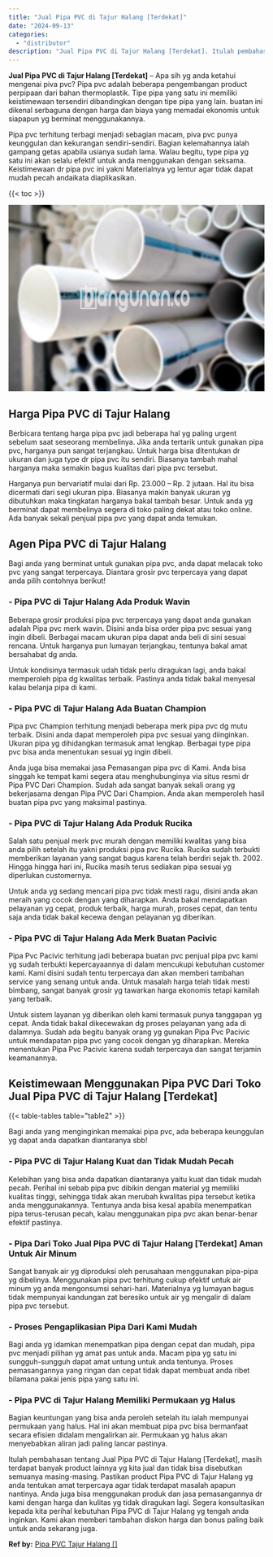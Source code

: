 ```yaml
---
title: "Jual Pipa PVC di Tajur Halang [Terdekat]"
date: "2024-09-13"
categories: 
  - "distributor"
description: "Jual Pipa PVC di Tajur Halang [Terdekat]. Itulah pembahasan tentang Jual Pipa PVC di Tajur Halang [Terdekat], masih terdapat banyak product lainnya yg kita..."
---
```


**Jual Pipa PVC di Tajur Halang \[Terdekat\]** – Apa sih yg anda ketahui mengenai piva pvc? Pipa pvc adalah beberapa pengembangan product perpipaan dari bahan thermoplastik. Tipe pipa yang satu ini memiliki keistimewaan tersendiri dibandingkan dengan tipe pipa yang lain. buatan ini dikenal serbaguna dengan harga dan biaya yang memadai ekonomis untuk siapapun yg berminat menggunakannya.

Pipa pvc terhitung terbagi menjadi sebagian macam, piva pvc punya keunggulan dan kekurangan sendiri-sendiri. Bagian kelemahannya ialah gampang getas apabila usianya sudah lama. Walau begitu, type pipa yg satu ini akan selalu efektif untuk anda menggunakan dengan seksama. Keistimewaan dr pipa pvc ini yakni Materialnya yg lentur agar tidak dapat mudah pecah andaikata diaplikasikan.

{{< toc >}}

![Jual Pipa PVC di Tajur Halang [Terdekat]](/images/jaul-pipa-pvc-04.png)

## Harga Pipa PVC di Tajur Halang

Berbicara tentang harga pipa pvc jadi beberapa hal yg paling urgent sebelum saat seseorang membelinya. Jika anda tertarik untuk gunakan pipa pvc, harganya pun sangat terjangkau. Untuk harga bisa ditentukan dr ukuran dan juga type dr pipa pvc itu sendiri. Biasanya tambah mahal harganya maka semakin bagus kualitas dari pipa pvc tersebut.

Harganya pun bervariatif mulai dari Rp. 23.000 – Rp. 2 jutaan. Hal itu bisa dicermati dari segi ukuran pipa. Biasanya makin banyak ukuran yg dibutuhkan maka tingkatan harganya bakal tambah besar. Untuk anda yg berminat dapat membelinya segera di toko paling dekat atau toko online. Ada banyak sekali penjual pipa pvc yang dapat anda temukan.

## Agen Pipa PVC di Tajur Halang

Bagi anda yang berminat untuk gunakan pipa pvc, anda dapat melacak toko pvc yang sangat terpercaya. Diantara grosir pvc terpercaya yang dapat anda pilih contohnya berikut!

### \- Pipa PVC di Tajur Halang Ada Produk Wavin

Beberapa grosir produksi pipa pvc terpercaya yang dapat anda gunakan adalah Pipa pvc merk wavin. Disini anda bisa order pipa pvc sesuai yang ingin dibeli. Berbagai macam ukuran pipa dapat anda beli di sini sesuai rencana. Untuk harganya pun lumayan terjangkau, tentunya bakal amat bersahabat dg anda.

Untuk kondisinya termasuk udah tidak perlu diragukan lagi, anda bakal memperoleh pipa dg kwalitas terbaik. Pastinya anda tidak bakal menyesal kalau belanja pipa di kami.

### \- Pipa PVC di Tajur Halang Ada Buatan Champion

Pipa pvc Champion terhitung menjadi beberapa merk pipa pvc dg mutu terbaik. Disini anda dapat memperoleh pipa pvc sesuai yang diinginkan. Ukuran pipa yg dihidangkan termasuk amat lengkap. Berbagai type pipa pvc bisa anda menentukan sesuai yg ingin dibeli.

Anda juga bisa memakai jasa Pemasangan pipa pvc di Kami. Anda bisa singgah ke tempat kami segera atau menghubunginya via situs resmi dr Pipa PVC Dari Champion. Sudah ada sangat banyak sekali orang yg bekerjasama dengan Pipa PVC Dari Champion. Anda akan memperoleh hasil buatan pipa pvc yang maksimal pastinya.

### \- Pipa PVC di Tajur Halang Ada Produk Rucika

Salah satu penjual merk pvc murah dengan memiliki kwalitas yang bisa anda pilih setelah itu yakni produksi pipa pvc Rucika. Rucika sudah terbukti memberikan layanan yang sangat bagus karena telah berdiri sejak th. 2002. Hingga hingga hari ini, Rucika masih terus sediakan pipa sesuai yg diperlukan customernya.

Untuk anda yg sedang mencari pipa pvc tidak mesti ragu, disini anda akan meraih yang cocok dengan yang diharapkan. Anda bakal mendapatkan pelayanan yg cepat, produk terbaik, harga murah, proses cepat, dan tentu saja anda tidak bakal kecewa dengan pelayanan yg diberikan.

### \- Pipa PVC di Tajur Halang Ada Merk Buatan Pacivic

Pipa Pvc Pacivic terhitung jadi beberapa buatan pvc penjual pipa pvc kami yg sudah terbukti kepercayaannya di dalam mencukupi kebutuhan customer kami. Kami disini sudah tentu terpercaya dan akan memberi tambahan service yang senang untuk anda. Untuk masalah harga telah tidak mesti bimbang, sangat banyak grosir yg tawarkan harga ekonomis tetapi kamilah yang terbaik.

Untuk sistem layanan yg diberikan oleh kami termasuk punya tanggapan yg cepat. Anda tidak bakal dikecewakan dg proses pelayanan yang ada di dalamnya. Sudah ada begitu banyak orang yg gunakan Pipa Pvc Pacivic untuk mendapatan pipa pvc yang cocok dengan yg diharapkan. Mereka menentukan Pipa Pvc Pacivic karena sudah terpercaya dan sangat terjamin keamanannya.

## Keistimewaan Menggunakan Pipa PVC Dari Toko Jual Pipa PVC di Tajur Halang \[Terdekat\]

{{< table-tables table="table2" >}}

Bagi anda yang menginginkan memakai pipa pvc, ada beberapa keunggulan yg dapat anda dapatkan diantaranya sbb!

### \- Pipa PVC di Tajur Halang Kuat dan Tidak Mudah Pecah

Kelebihan yang bisa anda dapatkan diantaranya yaitu kuat dan tidak mudah pecah. Perihal ini sebab pipa pvc dibikin dengan material yg memiliki kualitas tinggi, sehingga tidak akan merubah kwalitas pipa tersebut ketika anda menggunakannya. Tentunya anda bisa kesal apabila menempatkan pipa terus-terusan pecah, kalau menggunakan pipa pvc akan benar-benar efektif pastinya.

### \- Pipa Dari Toko Jual Pipa PVC di Tajur Halang \[Terdekat\] Aman Untuk Air Minum

Sangat banyak air yg diproduksi oleh perusahaan menggunakan pipa-pipa yg dibelinya. Menggunakan pipa pvc terhitung cukup efektif untuk air minum yg anda mengonsumsi sehari-hari. Materialnya yg lumayan bagus tidak mempunyai kandungan zat beresiko untuk air yg mengalir di dalam pipa pvc tersebut.

### \- Proses Pengaplikasian Pipa Dari Kami Mudah

Bagi anda yg idamkan menempatkan pipa dengan cepat dan mudah, pipa pvc menjadi pilihan yg amat pas untuk anda. Macam pipa yg satu ini sungguh-sungguh dapat amat untung untuk anda tentunya. Proses pemasangannya yang ringan dan cepat tidak dapat membuat anda ribet bilamana pakai jenis pipa yang satu ini.

### \- Pipa PVC di Tajur Halang Memiliki Permukaan yg Halus

Bagian keuntungan yang bisa anda peroleh setelah itu ialah mempunyai permukaan yang halus. Hal ini akan membuat pipa pvc bisa bermanfaat secara efisien didalam mengalirkan air. Permukaan yg halus akan menyebabkan aliran jadi paling lancar pastinya.

Itulah pembahasan tentang Jual Pipa PVC di Tajur Halang \[Terdekat\], masih terdapat banyak product lainnya yg kita jual dan tidak bisa disebutkan semuanya masing-masing. Pastikan product Pipa PVC di Tajur Halang yg anda tentukan amat terpercaya agar tidak terdapat masalah apapun nantinya. Anda juga bisa menggunakan produk dan jasa pemasangannya dr kami dengan harga dan kulitas yg tidak diragukan lagi. Segera konsultasikan kepada kita perihal kebutuhan Pipa PVC di Tajur Halang yg tengah anda inginkan. Kami akan memberi tambahan diskon harga dan bonus paling baik untuk anda sekarang juga.

**Ref by:** [Pipa PVC Tajur Halang []](https://id.wikipedia.org/wiki/Pipa)
